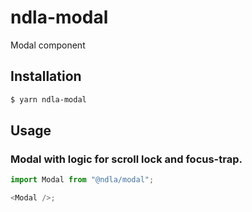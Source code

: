# ndla-modal

Modal component

## Installation

```sh
$ yarn ndla-modal
```

## Usage

### Modal with logic for scroll lock and focus-trap.

```js
import Modal from "@ndla/modal";

<Modal />;
```
